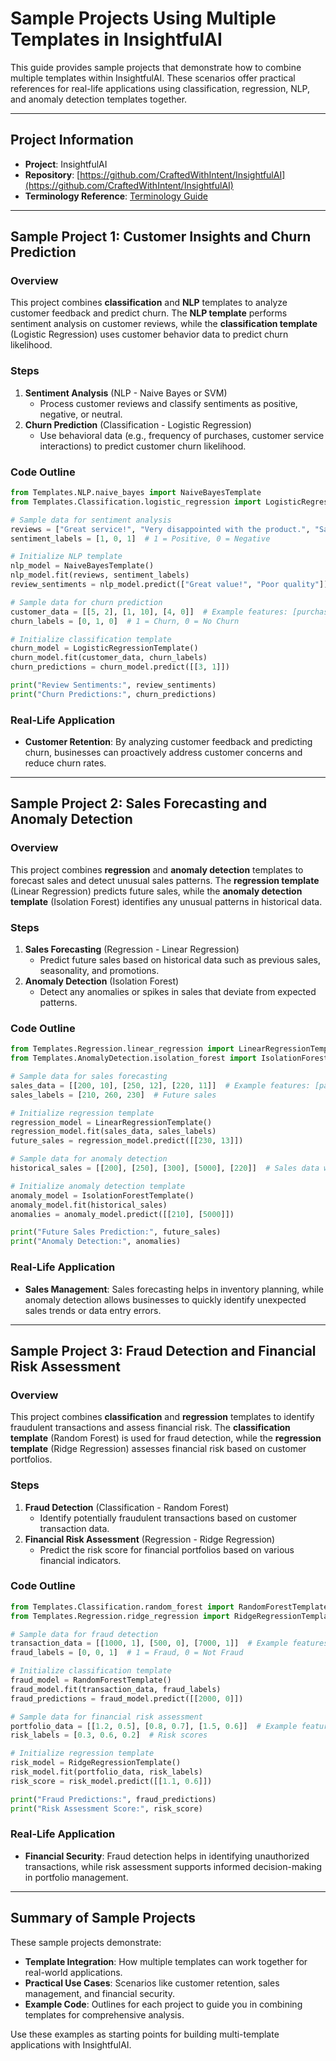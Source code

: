 # Sample Projects Using Multiple Templates in InsightfulAI

This guide provides sample projects that demonstrate how to combine multiple templates within InsightfulAI. These scenarios offer practical references for real-life applications using classification, regression, NLP, and anomaly detection templates together.

---

## Project Information

- **Project**: InsightfulAI
- **Repository**: [https://github.com/CraftedWithIntent/InsightfulAI](https://github.com/CraftedWithIntent/InsightfulAI)
- **Terminology Reference**: [Terminology Guide](../Tutorials/terminology_guide.md)

---

## Sample Project 1: Customer Insights and Churn Prediction

### Overview
This project combines **classification** and **NLP** templates to analyze customer feedback and predict churn. The **NLP template** performs sentiment analysis on customer reviews, while the **classification template** (Logistic Regression) uses customer behavior data to predict churn likelihood.

### Steps
1. **Sentiment Analysis** (NLP - Naive Bayes or SVM)
   - Process customer reviews and classify sentiments as positive, negative, or neutral.
2. **Churn Prediction** (Classification - Logistic Regression)
   - Use behavioral data (e.g., frequency of purchases, customer service interactions) to predict customer churn likelihood.

### Code Outline
```python
from Templates.NLP.naive_bayes import NaiveBayesTemplate
from Templates.Classification.logistic_regression import LogisticRegressionTemplate

# Sample data for sentiment analysis
reviews = ["Great service!", "Very disappointed with the product.", "Satisfied with the purchase."]
sentiment_labels = [1, 0, 1]  # 1 = Positive, 0 = Negative

# Initialize NLP template
nlp_model = NaiveBayesTemplate()
nlp_model.fit(reviews, sentiment_labels)
review_sentiments = nlp_model.predict(["Great value!", "Poor quality"])

# Sample data for churn prediction
customer_data = [[5, 2], [1, 10], [4, 0]]  # Example features: [purchase frequency, complaints]
churn_labels = [0, 1, 0]  # 1 = Churn, 0 = No Churn

# Initialize classification template
churn_model = LogisticRegressionTemplate()
churn_model.fit(customer_data, churn_labels)
churn_predictions = churn_model.predict([[3, 1]])

print("Review Sentiments:", review_sentiments)
print("Churn Predictions:", churn_predictions)
```

### Real-Life Application
- **Customer Retention**: By analyzing customer feedback and predicting churn, businesses can proactively address customer concerns and reduce churn rates.

---

## Sample Project 2: Sales Forecasting and Anomaly Detection

### Overview
This project combines **regression** and **anomaly detection** templates to forecast sales and detect unusual sales patterns. The **regression template** (Linear Regression) predicts future sales, while the **anomaly detection template** (Isolation Forest) identifies any unusual patterns in historical data.

### Steps
1. **Sales Forecasting** (Regression - Linear Regression)
   - Predict future sales based on historical data such as previous sales, seasonality, and promotions.
2. **Anomaly Detection** (Isolation Forest)
   - Detect any anomalies or spikes in sales that deviate from expected patterns.

### Code Outline
```python
from Templates.Regression.linear_regression import LinearRegressionTemplate
from Templates.AnomalyDetection.isolation_forest import IsolationForestTemplate

# Sample data for sales forecasting
sales_data = [[200, 10], [250, 12], [220, 11]]  # Example features: [past sales, marketing spend]
sales_labels = [210, 260, 230]  # Future sales

# Initialize regression template
regression_model = LinearRegressionTemplate()
regression_model.fit(sales_data, sales_labels)
future_sales = regression_model.predict([[230, 13]])

# Sample data for anomaly detection
historical_sales = [[200], [250], [300], [5000], [220]]  # Sales data with an outlier

# Initialize anomaly detection template
anomaly_model = IsolationForestTemplate()
anomaly_model.fit(historical_sales)
anomalies = anomaly_model.predict([[210], [5000]])

print("Future Sales Prediction:", future_sales)
print("Anomaly Detection:", anomalies)
```

### Real-Life Application
- **Sales Management**: Sales forecasting helps in inventory planning, while anomaly detection allows businesses to quickly identify unexpected sales trends or data entry errors.

---

## Sample Project 3: Fraud Detection and Financial Risk Assessment

### Overview
This project combines **classification** and **regression** templates to identify fraudulent transactions and assess financial risk. The **classification template** (Random Forest) is used for fraud detection, while the **regression template** (Ridge Regression) assesses financial risk based on customer portfolios.

### Steps
1. **Fraud Detection** (Classification - Random Forest)
   - Identify potentially fraudulent transactions based on customer transaction data.
2. **Financial Risk Assessment** (Regression - Ridge Regression)
   - Predict the risk score for financial portfolios based on various financial indicators.

### Code Outline
```python
from Templates.Classification.random_forest import RandomForestTemplate
from Templates.Regression.ridge_regression import RidgeRegressionTemplate

# Sample data for fraud detection
transaction_data = [[1000, 1], [500, 0], [7000, 1]]  # Example features: [transaction amount, location]
fraud_labels = [0, 0, 1]  # 1 = Fraud, 0 = Not Fraud

# Initialize classification template
fraud_model = RandomForestTemplate()
fraud_model.fit(transaction_data, fraud_labels)
fraud_predictions = fraud_model.predict([[2000, 0]])

# Sample data for financial risk assessment
portfolio_data = [[1.2, 0.5], [0.8, 0.7], [1.5, 0.6]]  # Example features: [volatility, beta]
risk_labels = [0.3, 0.6, 0.2]  # Risk scores

# Initialize regression template
risk_model = RidgeRegressionTemplate()
risk_model.fit(portfolio_data, risk_labels)
risk_score = risk_model.predict([[1.1, 0.6]])

print("Fraud Predictions:", fraud_predictions)
print("Risk Assessment Score:", risk_score)
```

### Real-Life Application
- **Financial Security**: Fraud detection helps in identifying unauthorized transactions, while risk assessment supports informed decision-making in portfolio management.

---

## Summary of Sample Projects

These sample projects demonstrate:
- **Template Integration**: How multiple templates can work together for real-world applications.
- **Practical Use Cases**: Scenarios like customer retention, sales management, and financial security.
- **Example Code**: Outlines for each project to guide you in combining templates for comprehensive analysis.

Use these examples as starting points for building multi-template applications with InsightfulAI.